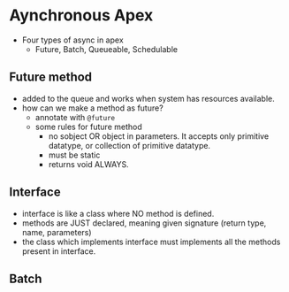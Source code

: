 # Aynchronous Apex

- Four types of async in apex
    - Future, Batch, Queueable, Schedulable

## Future method
- added to the queue and works when system has resources available.
- how can we make a method as future?
    - annotate with `@future`
    - some rules for future method 
        - no sobject OR object in parameters. It accepts only primitive datatype, or collection of primitive datatype.
        - must be static
        - returns void ALWAYS.

## Interface 
- interface is like a class where NO method is defined. 
- methods are JUST declared, meaning given signature (return type, name, parameters)
- the class which implements interface must implements all the methods present in interface.


## Batch
